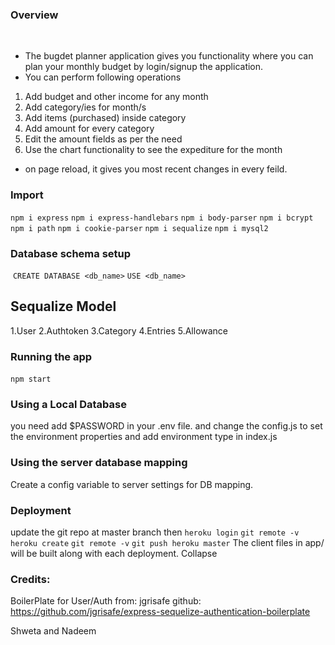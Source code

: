 

### Overview
​
* The bugdet planner application gives you functionality where you can plan your monthly budget by login/signup the application.
​
* You can perform following operations
​
1. Add budget and other income for any month
2. Add category/ies for month/s
3. Add items (purchased) inside category
4. Add amount for every category
5. Edit the amount fields as per the need
6. Use the chart functionality to see the expediture for the month
* on page reload, it gives you most recent changes in every feild.
​
​
### Import
`npm i express`
`npm i express-handlebars`
`npm i body-parser`
`npm i bcrypt`
`npm i path`
`npm i cookie-parser`
`npm i sequalize`
`npm i mysql2`
​
​
### Database schema setup
​
`CREATE DATABASE <db_name>`
`USE <db_name>`
​
## Sequalize Model 
1.User
2.Authtoken
3.Category
4.Entries
5.Allowance
​
​
### Running the app
 `npm start`
​
​
### Using a Local Database
you need add $PASSWORD in your .env file.
and change the config.js to set the environment properties and add environment type in index.js 
​
### Using the server database mapping
Create a config variable to server settings for DB mapping.
​
​
### Deployment
update the git repo at master branch then
`heroku login`
`git remote -v`
`heroku create`
`git remote -v`
`git push heroku master` 
The client files in app/ will be built along with each deployment.
Collapse


### Credits:
 BoilerPlate for User/Auth from: jgrisafe 
 github: https://github.com/jgrisafe/express-sequelize-authentication-boilerplate
 
 Shweta and Nadeem
